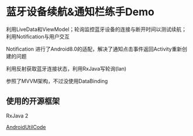 # 蓝牙设备续航&通知栏练手Demo
利用LiveData和ViewModel；轮询监控蓝牙设备的连接与断开时间以测试续航；利用Notification与用户交互

Notification 进行了Android8.0的适配，解决了通知点击事件返回Activity重新创建的问题

利用反射获取蓝牙连接状态，利用RxJava写轮询(lan)

参照了MVVM架构，不过没使用DataBinding

## 使用的开源框架
RxJava 2

[AndroidUtilCode](https://github.com/Blankj/AndroidUtilCode)
